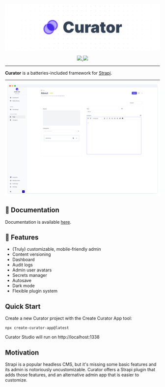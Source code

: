 ![Curator Logo](https://raw.githubusercontent.com/its-devtastic/curator/main/media/banner.png)

<div align="center">
  <a aria-label="Stars" href="https://github.com/its-devtastic/curator/stargazers">
    <img src="https://img.shields.io/github/stars/its-devtastic/curator">
  </a>
<a aria-label="NPM" href="https://www.npmjs.com/package/@curatorjs/studio">
    <img src="https://img.shields.io/npm/dm/%40curatorjs/studio">
  </a>
</div>

---

**Curator** is a batteries-included framework for [Strapi](https://www.strapi.io).

---

![Preview](https://raw.githubusercontent.com/its-devtastic/curator/main/media/preview.png)

## 📜 Documentation

Documentation is available [here](https://its-devtastic.github.io/curator/).

## 💫 Features

- (Truly) customizable, mobile-friendly admin
- Content versioning
- Dashboard
- Audit logs
- Admin user avatars
- Secrets manager
- Autosave
- Dark mode
- Flexible plugin system

## Quick Start

Create a new Curator project with the Create Curator App tool:

```shell
npx create-curator-app@latest
```

Curator Studio will run on http://localhost:1338

## Motivation

Strapi is a popular headless CMS, but it's missing some basic features and its admin is notoriously uncustomizable.
Curator offers a Strapi plugin that adds those features, and an alternative admin app that is easier to customize.

